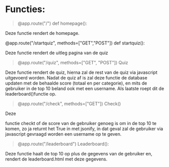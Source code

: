 # Functies:

> @app.route("/")
def homepage():

Deze functie rendert de homepage.

@app.route("/startquiz", methods=["GET","POST"])
def startquiz():

Deze functie rendert de uitleg pagina van de quiz

>@app.route("/quiz", methods=["GET", "POST"])
Quiz

Deze functie rendert de quiz, hierna zal de rest van de quiz via javascript uitgevoerd worden. Nadat de quiz af is zal deze functie de database updaten met de behaalde score (totaal en per categorie), en mits de gebruiker in de top 10 beland ook met een username. Als laatste roept dit de leaderboard()functie op.

>@app.route("/check", methods=["GET"])
Check()

Deze 

functie checkt of de score van de gebruiker genoeg is om in de top 10 te komen, zo ja returnt het True in met jsonify, in dat geval zal de gebruiker via javascript gevraagd worden een username op te geven.

>@app.route("/leaderboard")
Leaderboard():

Deze functie haalt de top 10 op plus de gegevens van de gebruiker en, rendert de leaderboard.html met deze gegevens.
<!--stackedit_data:
eyJoaXN0b3J5IjpbMTgzNTczMTQ3MCwxMDYxODQ4MzgyLC0xNz
Q2OTA3NjY4LC0xODc3NDk3MDUxLDg3ODMxNzg4MSwtMTQ3Mjgz
Mzc5NywtMTUzMjQyMDA2OSwtMTk1NTMxMDUxNV19
-->